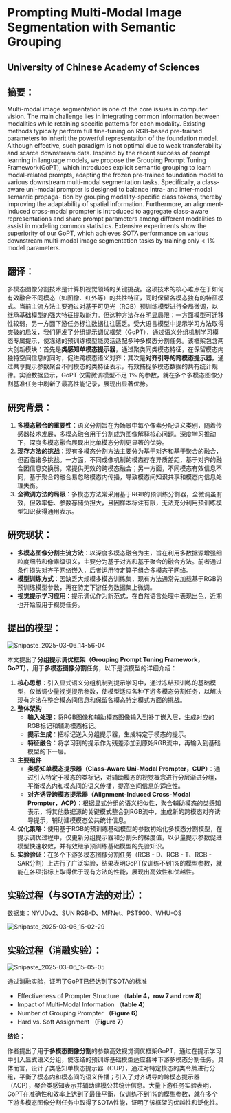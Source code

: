 # Prompting Multi-Modal Image Segmentation with Semantic Grouping

## University of Chinese Academy of Sciences



## **摘要：**

Multi-modal image segmentation is one of the core issues in computer vision. The main challenge lies in integrating common information between modalities while retaining specific patterns for each modality. Existing methods typically perform full fine-tuning on RGB-based pre-trained parameters to inherit the powerful representation of the foundation model. Although effective, such paradigm is not optimal due to weak transferability and scarce downstream data. Inspired by the recent success of prompt learning in language models, we propose the Grouping Prompt Tuning Framework(GoPT), which introduces explicit semantic grouping to learn modal-related prompts, adapting the frozen pre-trained foundation model to various downstream multi-modal segmentation tasks. Specifically, a class-aware uni-modal prompter is designed to balance intra- and inter-modal semantic propaga-
tion by grouping modality-specific class tokens, thereby improving the adaptability of spatial information. Furthermore,
an alignment-induced cross-modal prompter is introduced to aggregate class-aware representations and share prompt parameters among different modalities to assist in modeling common statistics. Extensive experiments show the superiority of our GoPT, which achieves SOTA performance on various downstream multi-modal image segmentation tasks by training only < 1% model parameters.



## **翻译：**

多模态图像分割技术是计算机视觉领域的关键挑战。这项技术的核心难点在于如何有效融合不同模态（如图像、红外等）的共性特征，同时保留各模态独有的特征模式。当前主流方法主要通过对基于可见光（RGB）预训练模型进行全局微调，以继承基础模型的强大特征提取能力。但这种方法存在明显局限：一方面模型可迁移性较弱，另一方面下游任务标注数据往往匮乏。受大语言模型中提示学习方法取得突破的启发，我们研发了分组提示调优框架（GoPT），通过语义分组机制学习模态专属提示，使冻结的预训练模型能灵活适配多种多模态分割任务。该框架包含两大创新模块：首先是**类感知单模态提示器**，通过聚类同类模态特征，在保留模态内独特空间信息的同时，促进跨模态语义对齐；其次是**对齐引导的跨模态提示器**，通过共享提示参数聚合不同模态的类特征表示，有效捕捉多模态数据的共有统计规律。实验数据显示，GoPT 仅需微调模型不足 1% 的参数，就在多个多模态图像分割基准任务中刷新了最高性能记录，展现出显著优势。







## **研究背景：**

1. **多模态融合的重要性**：语义分割旨在为场景中每个像素分配语义类别，随着传感器技术发展，多模态融合用于分割成为图像解释核心问题。深度学习推动下，深度多模态融合展现出比单模态分割更显著的优势。 
2. **现存方法的挑战**：现有多模态分割方法主要分为基于对齐和基于聚合的融合，但面临诸多挑战。一方面，不同成像机制的模态存在异质差距，基于对齐的融合因信息交换弱，常提供无效的跨模态融合；另一方面，不同模态有效信息不同，基于聚合的融合易忽略模态内传播，导致模态间知识共享和模态内信息处理失衡。 
3. **全微调方法的局限**：多模态方法常采用基于RGB的预训练分割器，全微调虽有效，但效率低、参数存储负担大，且因样本标注有限，无法充分利用预训练模型知识获得通用表示。 





## **研究现状：**

- **多模态图像分割主流方法**：以深度多模态融合为主，旨在利用多数据源增强细粒度细节和像素级语义，主要分为基于对齐和基于聚合的融合方法。前者通过条件损失对齐子网络嵌入，后者运用特定算子组合多模态子网络。
- **模型训练方式**：因缺乏大规模多模态训练集，现有方法通常先加载基于RGB的预训练模型参数，再在特定下游任务数据集上微调。
- **视觉提示学习应用**：提示调优作为新范式，在自然语言处理中表现出色，近期也开始应用于视觉任务。





## **提出的模型：**

![Snipaste_2025-03-06_14-56-04](https://yangyang666.oss-cn-chengdu.aliyuncs.com/images/Snipaste_2025-03-06_14-56-04.png)



本文提出了**分组提示调优框架（Grouping Prompt Tuning Framework，GoPT）**，用于**多模态图像分割**任务，以下是该模型的详细介绍：

1. **核心思想**：引入显式语义分组机制到提示学习中，通过冻结预训练的基础模型，仅微调少量视觉提示参数，使模型适应各种下游多模态分割任务，以解决现有方法在整合模态间信息和保留各模态特定模式方面的挑战。 
2. **整体架构**    
   - **输入处理**：将RGB图像和辅助模态图像输入到补丁嵌入层，生成对应的RGB标记和辅助模态标记。    
   - **提示生成**：把标记送入分组提示器，生成特定于模态的提示。    
   - **特征融合**：将学习到的提示作为残差添加到原始RGB流中，再输入到基础模型的下一层。 
3. **主要组件**    
   - **类感知单模态提示器（Class-Aware Uni-Modal Prompter，CUP）**：通过引入特定于模态的类标记，对辅助模态的视觉概念进行分层渐进分组，平衡模态内和模态间的语义传播，提高空间信息的适应性。    
   - **对齐诱导跨模态提示器（Alignment-Induced Cross-Modal Prompter，ACP）**：根据显式分组的语义相似性，聚合辅助模态的类感知表示，将其他数据源的关键模式整合到RGB流中，生成新的跨模态对齐诱导提示，辅助建模模态公共统计信息。 
4. **优化策略**：使用基于RGB的预训练基础模型的参数初始化多模态分割模型，在提示调优过程中，仅更新分组提示器和分割头的梯度值，以少量提示参数促进模型快速收敛，并有效继承预训练基础模型的先验知识。 
5. **实验验证**：在多个下游多模态图像分割任务（RGB - D、RGB - T、RGB - SAR分割）上进行了广泛实验，结果表明GoPT仅训练不到1%的模型参数，就能在各项指标上取得优于现有方法的性能，展现出高效性和优越性。 

## **实验过程（与SOTA方法的对比）：**

数据集：NYUDv2、SUN RGB-D、MFNet、PST900、WHU-OS

![Snipaste_2025-03-06_15-02-29](https://yangyang666.oss-cn-chengdu.aliyuncs.com/images/Snipaste_2025-03-06_15-02-29.png)



## **实验过程（消融实验）：**



![Snipaste_2025-03-06_15-05-05](https://yangyang666.oss-cn-chengdu.aliyuncs.com/images/Snipaste_2025-03-06_15-05-05.png)



通过消融实验，证明了GoPT已经达到了SOTA的标准

- Effectiveness of Prompter Structure  （**table 4，row 7 and row 8**）
- Impact of Multi-Modal Information   （**table 4**）
- Number of Grouping Prompter          **（Figure 6）**
- Hard vs. Soft Assignment                **（Figure 7）**





**结论：**



作者提出了用于**多模态图像分割**的参数高效视觉调优框架GoPT，通过在提示学习中引入显式语义分组，使冻结的预训练基础模型适应各种下游多模态分割任务。具体而言，设计了类感知单模态提示器（CUP），通过对特定模态的类令牌进行分组，平衡了模态内和模态间的语义传播；引入了对齐诱导的跨模态提示器（ACP），聚合类感知表示并辅助建模公共统计信息。大量下游任务实验表明，GoPT在准确性和效率上达到了最佳平衡，仅训练不到1%的模型参数，就在多个下游多模态图像分割任务中取得了SOTA性能，证明了该框架的优越性和泛化性。 









